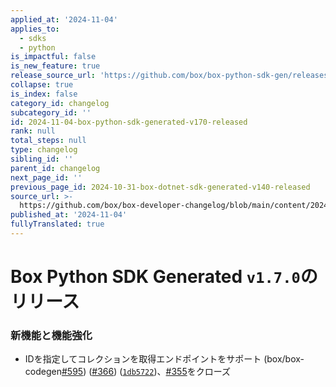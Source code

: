 ```yaml
---
applied_at: '2024-11-04'
applies_to:
  - sdks
  - python
is_impactful: false
is_new_feature: true
release_source_url: 'https://github.com/box/box-python-sdk-gen/releases/tag/v1.7.0'
collapse: true
is_index: false
category_id: changelog
subcategory_id: ''
id: 2024-11-04-box-python-sdk-generated-v170-released
rank: null
total_steps: null
type: changelog
sibling_id: ''
parent_id: changelog
next_page_id: ''
previous_page_id: 2024-10-31-box-dotnet-sdk-generated-v140-released
source_url: >-
  https://github.com/box/box-developer-changelog/blob/main/content/2024/11-04-box-python-sdk-generated-v170-released.md
published_at: '2024-11-04'
fullyTranslated: true
---
```

# Box Python SDK Generated `v1.7.0`のリリース

### 新機能と機能強化

* IDを指定してコレクションを取得エンドポイントをサポート (box/box-codegen[#595][1]) ([#366][2]) ([`1db5722`][3])、[#355][4]をクローズ

[1]: https://github.com/box/box-codegen/issues/595

[2]: https://github.com/box/box-codegen/issues/366

[3]: https://github.com/box/box-codegen/commit/1db5722f7d02694739f1a52a6b2ebe0c406960b0

[4]: https://github.com/box/box-codegen/issues/355
